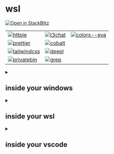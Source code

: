 # wsl

[![Open in StackBlitz](https://developer.stackblitz.com/img/open_in_stackblitz.svg)](https://stackblitz.com/github/haikalrowi/wsl)

|                                                                                                        |                                                                                             |                                                                                    |
| ------------------------------------------------------------------------------------------------------ | ------------------------------------------------------------------------------------------- | ---------------------------------------------------------------------------------- |
| [![httpie](https://avatars.githubusercontent.com/u/24454777?s=50)](https://req.new)                    | [![t3chat](https://t3.chat/favicon.ico)](https://t3.chat)                                   | [![colors--eva](https://colors.eva.design/favicon.ico)](https://colors.eva.design) |
| [![prettier](https://avatars.githubusercontent.com/u/25822731?s=50)](https://prettier.io/playground)   | [![cobalt](https://cobalt.tools/icons/maskable/48.png)](https://cobalt.tools)               |                                                                                    |
| [![tailwindcss](https://avatars.githubusercontent.com/u/67109815?s=50)](https://play.tailwindcss.com/) | [![deepl](https://avatars.githubusercontent.com/u/83310993?s=50)](https://www.deepl.com/en) |                                                                                    |
| [![privatebin](https://avatars.githubusercontent.com/u/20367028?s=50)](https://privatebin.net/)        | [![grep](https://grep.app/icon.png)](https://grep.app)                                      |                                                                                    |

<details>

<summary>

## inside your windows

</summary>

### .wslconfig

> ```md
> [wsl2]
> kernelCommandLine="sysctl.vm.swappiness=10"
> swap=4294967296
> networkingMode=mirrored
> ```

### reset wsl and remove vscode user data

> > powershell ps ps1
>
> **one line copy paste**
>
> ```md
> wsl --shutdown; wsl --unregister Ubuntu; Remove-Item -Path $env:APPDATA\Code -Recurse; Remove-Item -Path $env:USERPROFILE\.vscode -Recurse
> ```
>
> **reset wsl**
>
> ```md
> wsl --shutdown
> ```
>
> ```md
> wsl --unregister Ubuntu
> ```
>
> **remove vscode user data**
>
> ```md
> Remove-Item -Path $env:APPDATA\Code -Recurse
> ```
>
> ```md
> Remove-Item -Path $env:USERPROFILE\.vscode -Recurse
> ```
>
> - https://code.visualstudio.com/docs/setup/uninstall#_clean-uninstall

</details>

<details>

<summary>

## inside your wsl

</summary>

### pnpm and node.js

> > shellscript bash sh shell zsh
>
> ```md
> curl -fsSL https://get.pnpm.io/install.sh | sh - &&
> source ~/.bashrc &&
> pnpm env use --global lts
> ```
>
> - https://pnpm.io/installation#on-posix-systems
> - https://pnpm.io/cli/env#use

</details>

<details>

<summary>

## inside your vscode

</summary>

### install extensions

> > shellscript bash sh shell zsh
>
> ```md
> code --install-extension bradlc.vscode-tailwindcss &
> code --install-extension dbaeumer.vscode-eslint &
> code --install-extension esbenp.prettier-vscode &
> code --install-extension Prisma.prisma &
> code --install-extension semanticdiff.semanticdiff &
> code --install-extension streetsidesoftware.code-spell-checker &
> wait
> ```

### vercel/next.js

> > shellscript bash sh shell zsh
>
> ```md
> PROJECT_NAME="./my-app" &&
> pnpm dlx create-next-app@15 $PROJECT_NAME &&
> cd $PROJECT_NAME &&
> pnpm add --save-dev prettier@3 &&
> pnpm add --save-dev prettier-plugin-organize-imports@4 &&
> pnpm add --save-dev prettier-plugin-tailwindcss@0.6 &&
> echo '{ "plugins": ["prettier-plugin-organize-imports", "prettier-plugin-tailwindcss"] }' > .prettierrc &&
> echo 'pnpm-lock.yaml' > .prettierignore
> ```
>
> - https://nextjs.org/docs/app/api-reference/cli/create-next-app
> - https://prettier.io/docs/install
> - https://github.com/simonhaenisch/prettier-plugin-organize-imports
> - https://github.com/tailwindlabs/prettier-plugin-tailwindcss
>
> ```md
> rm -rf .next/ node_modules/ pnpm-lock.yaml && pnpm install
> ```

### shadcn-ui/ui

> > shellscript bash sh shell zsh
>
> ```md
> pnpm add --save-dev shadcn@2.4 &&
> pnpm add --save-dev tw-animate-css@1 &&
> pnpm exec shadcn init &&
> pnpm exec shadcn add button
> ```
>
> - https://ui.shadcn.com/docs/tailwind-v4#changelog
> - https://ui.shadcn.com/docs/cli

### supabase/supabase

> > shellscript bash sh shell zsh
>
> ```md
> pnpm exec shadcn add https://supabase.com/ui/r/supabase-client-nextjs.json
> ```
>
> - https://supabase.com/ui/docs/nextjs/client

### prisma/prisma

> > shellscript bash sh shell zsh
>
> ```md
> pnpm add --save-dev prisma@6 &&
> pnpm exec prisma init --datasource-provider sqlite --url file:./dev.db --with-model &&
> pnpm exec prisma migrate dev --name init &&
> pnpm exec prisma migrate reset --force
> ```
>
> - https://www.prisma.io/docs/orm/reference/prisma-cli-reference#init

</details>
